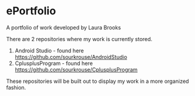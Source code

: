 # ePortfolio
A portfolio of work developed by Laura Brooks

There are 2 repositories where my work is currently stored.
1) Android Studio - found here https://github.com/sourkrouse/AndroidStudio
2) CplusplusProgram - found here https://github.com/sourkrouse/CplusplusProgram

These repositories will be built out to display my work in a more organized fashion.


